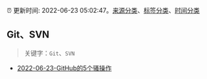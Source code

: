 :alarm_clock: 更新时间: 2022-06-23 05:02:47。[来源分类](../README.md)、[标签分类](../TAGS.md)、[时间分类](../TIMELINE.md)

## Git、SVN


> 关键字：`Git`、`SVN`



- [2022-06-23-GitHub的5个骚操作](https://toutiao.io/k/v25x5fy) 
